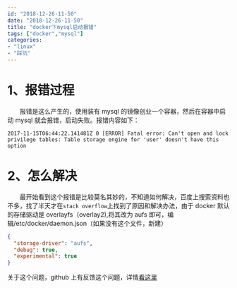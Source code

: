 ```yaml
---
id: "2018-12-26-11-50"
date: "2018-12-26-11-50"
title: "docker下mysql启动报错"
tags: ["docker","mysql"]
categories: 
- "linux"
- "踩坑"
---
```


# 1、报错过程

&emsp;&emsp;报错是这么产生的，使用装有 mysql 的镜像创业一个容器，然后在容器中启动 mysql 就会报错，启动失败。报错内容如下：

```log
2017-11-15T06:44:22.141481Z 0 [ERROR] Fatal error: Can't open and lock privilege tables: Table storage engine for 'user' doesn't have this option
```

# 2、怎么解决

&emsp;&emsp;最开始看到这个报错是比较莫名其妙的，不知道如何解决，百度上搜索资料也不多，找了半天才在`stack overflow`上找到了原因和解决办法，由于 docker 默认的存储驱动是 overlayfs（overlay2),将其改为 aufs 即可，编辑/etc/docker/daemon.json（如果没有这个文件，新建）

```json
{
  "storage-driver": "aufs",
  "debug": true,
  "experimental": true
}
```

关于这个问题，github 上有反馈这个问题，详情[看这里](https://github.com/moby/moby/issues/35503)
